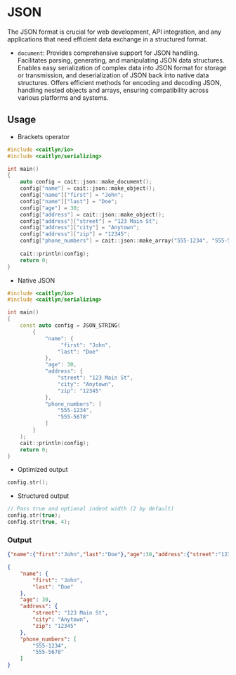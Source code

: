 # JSON

The JSON format is crucial for web development, API integration, and any
applications that need efficient data exchange in a structured format.

- `document`: Provides comprehensive support for JSON handling.
  Facilitates parsing, generating, and manipulating JSON data structures.
  Enables easy serialization of complex data into JSON format for storage or
  transmission, and deserialization of JSON back into native data structures.
  Offers efficient methods for encoding and decoding JSON, handling nested
  objects and arrays, ensuring compatibility across various platforms and
  systems.

## Usage

- Brackets operator

```c++
#include <caitlyn/io>
#include <caitlyn/serializing>

int main()
{
    auto config = cait::json::make_document();
    config["name"] = cait::json::make_object();
    config["name"]["first"] = "John";
    config["name"]["last"] = "Doe";
    config["age"] = 30;
    config["address"] = cait::json::make_object();
    config["address"]["street"] = "123 Main St";
    config["address"]["city"] = "Anytown";
    config["address"]["zip"] = "12345";
    config["phone_numbers"] = cait::json::make_array("555-1234", "555-5678");
    
    cait::println(config);
    return 0;
}
```

- Native JSON

```c++
#include <caitlyn/io>
#include <caitlyn/serializing>

int main()
{
    const auto config = JSON_STRING(
        {
            "name": {
                 "first": "John",
                "last": "Doe"
            },
            "age": 30,
            "address": {
                "street": "123 Main St",
                "city": "Anytown",
                "zip": "12345"
            },
            "phone_numbers": [
                "555-1234",
                "555-5678"
            ]
        }
    );
    cait::println(config);
    return 0;
}
```

- Optimized output

```c++
config.str();
```

- Structured output

```c++
// Pass true and optional indent width (2 by default)
config.str(true);
config.str(true, 4);
```

### Output

```json
{"name":{"first":"John","last":"Doe"},"age":30,"address":{"street":"123 Main St","city":"Anytown","zip":"12345"},"phone_numbers":["555-1234","555-5678"]}
```

```json
{
    "name": {
        "first": "John",
        "last": "Doe"
    },
    "age": 30,
    "address": {
        "street": "123 Main St",
        "city": "Anytown",
        "zip": "12345"
    },
    "phone_numbers": [
        "555-1234",
        "555-5678"
    ]
}
```
